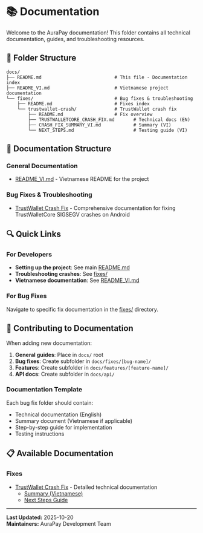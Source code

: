 # 📚 Documentation

Welcome to the AuraPay documentation! This folder contains all technical documentation, guides, and troubleshooting resources.

## 📁 Folder Structure

```
docs/
├── README.md                           # This file - Documentation index
├── README_VI.md                        # Vietnamese project documentation
└── fixes/                              # Bug fixes & troubleshooting
    ├── README.md                       # Fixes index
    └── trustwallet-crash/              # TrustWallet crash fix
        ├── README.md                   # Fix overview
        ├── TRUSTWALLETCORE_CRASH_FIX.md       # Technical docs (EN)
        ├── CRASH_FIX_SUMMARY_VI.md            # Summary (VI)
        └── NEXT_STEPS.md                      # Testing guide (VI)
```

## 📖 Documentation Structure

### General Documentation
- [README_VI.md](README_VI.md) - Vietnamese README for the project

### Bug Fixes & Troubleshooting
- [TrustWallet Crash Fix](fixes/trustwallet-crash/) - Comprehensive documentation for fixing TrustWalletCore SIGSEGV crashes on Android

## 🔍 Quick Links

### For Developers
- **Setting up the project**: See main [README.md](../README.md)
- **Troubleshooting crashes**: See [fixes/](fixes/)
- **Vietnamese documentation**: See [README_VI.md](README_VI.md)

### For Bug Fixes
Navigate to specific fix documentation in the [fixes/](fixes/) directory.

## 📝 Contributing to Documentation

When adding new documentation:

1. **General guides**: Place in `docs/` root
2. **Bug fixes**: Create subfolder in `docs/fixes/[bug-name]/`
3. **Features**: Create subfolder in `docs/features/[feature-name]/`
4. **API docs**: Create subfolder in `docs/api/`

### Documentation Template

Each bug fix folder should contain:
- Technical documentation (English)
- Summary document (Vietnamese if applicable)
- Step-by-step guide for implementation
- Testing instructions

## 📋 Available Documentation

### Fixes
- [TrustWallet Crash Fix](fixes/trustwallet-crash/TRUSTWALLETCORE_CRASH_FIX.md) - Detailed technical documentation
  - [Summary (Vietnamese)](fixes/trustwallet-crash/CRASH_FIX_SUMMARY_VI.md)
  - [Next Steps Guide](fixes/trustwallet-crash/NEXT_STEPS.md)

---

**Last Updated:** 2025-10-20  
**Maintainers:** AuraPay Development Team

